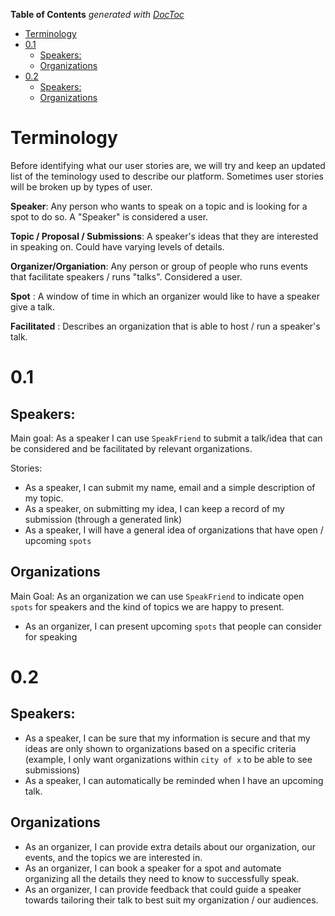 <!-- START doctoc generated TOC please keep comment here to allow auto update -->
<!-- DON'T EDIT THIS SECTION, INSTEAD RE-RUN doctoc TO UPDATE -->
**Table of Contents**  *generated with [DocToc](https://github.com/thlorenz/doctoc)*

- [Terminology](#terminology)
- [0.1](#01)
  - [Speakers:](#speakers)
  - [Organizations](#organizations)
- [0.2](#02)
  - [Speakers:](#speakers-1)
  - [Organizations](#organizations-1)

<!-- END doctoc generated TOC please keep comment here to allow auto update -->

# Terminology

Before identifying what our user stories are, we will try and keep an updated list of the teminology used to describe our platform. Sometimes user stories will be broken up by types of user.

**Speaker**: Any person who wants to speak on a topic and is looking for a spot to do so. A "Speaker" is considered a user.

**Topic / Proposal / Submissions**: A speaker's ideas that they are interested in speaking on. Could have varying levels of details.

**Organizer/Organiation**: Any person or group of people who runs events that facilitate speakers / runs "talks". Considered a user.

**Spot** : A window of time in which an organizer would like to have a speaker give a talk.

**Facilitated** : Describes an organization that is able to host / run a speaker's talk.

# 0.1

## Speakers:

Main goal: As a speaker I can use `SpeakFriend` to submit a talk/idea that can be considered and be facilitated by relevant organizations.

Stories:

- As a speaker, I can submit my name, email and a simple description of my topic.
- As a speaker, on submitting my idea, I can keep a record of my submission (through a generated link)
- As a speaker, I will have a general idea of organizations that have open / upcoming `spots`

## Organizations

Main Goal: As an organization we can use `SpeakFriend` to indicate open `spots` for speakers and the kind of topics we are happy to present.

- As an organizer, I can present upcoming `spots` that people can consider for speaking


# 0.2

## Speakers:

- As a speaker, I can be sure that my information is secure and that my ideas are only shown to organizations based on a specific criteria (example, I only want organizations within `city of x` to be able to see submissions)
- As a speaker, I can automatically be reminded when I have an upcoming talk.


## Organizations

- As an organizer, I can provide extra details about our organization, our events, and the topics we are interested in.
- As an organizer, I can book a speaker for a spot and automate organizing all the details they need to know to successfully speak.
- As an organizer, I can provide feedback that could guide a speaker towards tailoring their talk to best suit my organization / our audiences.
